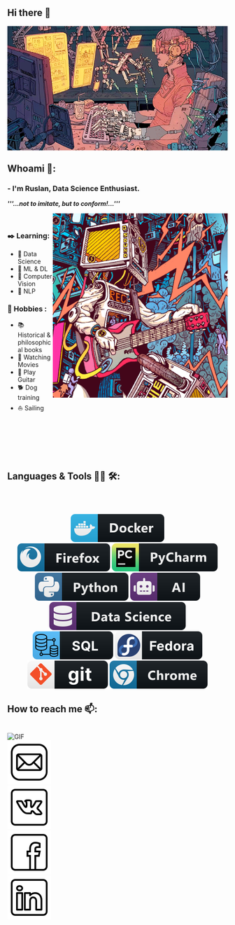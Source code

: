  ## Hi there 🙏
 
 <div align="center">
<img hight="304" width="540" alt="GIF" align="center" src="assets/cyb2.gif">
</div>
 
 
<!-- [![Typing SVG](https://readme-typing-svg.herokuapp.com?size=15&duration=7000&color=F7AA00&center=true&width=700&lines=+I+am+the+Lexx.+I+am+the+most+powerful+weapon+of+destruction+in+the+two+universes.)](https://git.io/typing-svg)
<div align="center">
<img hight="200" width="500" alt="GIF" align="center" src="assets/lexx.gif">
</div>
 -->

## Whoami 🌌:

### - I'm Ruslan, Data Science Enthusiast.
<!-- ___'''I dream to create something great!!!'''___ -->
___'''...not to imitate, but to conform!...'''___

<img hight="400" width="400" alt="GIF" align="right" src="assets/guittv.gif">
</br>

###  ✒️ Learning:
- 🚀 Data Science
- 🚀 ML & DL
- 🚀 Computer Vision
- 🚀 NLP

###  🎨 Hobbies : 
- 📚 Historical & philosophical books
- 🎥 Watching Movies
- 🎸 Play Guitar
- 🐕‍ Dog training
- ⛵ Sailing

</br>
</br>
</br>
</br>
</br>



## Languages & Tools 👨‍💻 🛠:
</br>
</br>
<p align="center">
<!--  <img src="svg/sass.svg" alt="sass" hight="60"> -->
<!--  <img src="svg/ts.svg" alt="ts" hight="60">  -->

<img src="svg/docker.svg" alt="docker" hight="60">
 </br>
<img src="svg/firefox.svg" alt="firefox" hight="60">
<img src="svg/pycharm.svg" alt="pycharm" hight="60">
 </br>

<img src="svg/python.svg" alt="python" hight="60">
<img src="svg/ai.svg" alt="ai" hight="60">
<img src="svg/datascience.svg" alt="datascience" hight="60">
 </br>

<img src="svg/sql.svg" alt="sql" hight="60">
<img src="svg/fedora.svg" alt="fedora" hight="60">
<img src="svg/git.svg" alt="git" hight="60">
<img src="svg/chrome.svg" alt="chrome" hight="60">
<!--  <img src="svg/html.svg" alt="html" hight="60"> -->
<!--  <img src="svg/css3.svg" alt="css"  hight="60"> -->
<!--  <img src="svg/js.svg" alt="js" hight="60">  -->
<!--  <img src="svg/vscode.svg" alt="vscode" hight="60"> -->
 
<!--  <img src="svg/nodejs.svg" alt="nodejs" hight="60"> -->
<!--  <img src="svg/react.svg" alt="react" hight="60"> -->
<!--  <img src="svg/vue.svg" alt="vue" hight="60"> -->
<!--  <img src="svg/gulp.svg" alt="gulp"  hight="60"> -->
 
<!--  <img src="svg/jira.svg" alt="jira" hight="60"> -->
<!--  <img src="svg/postman.svg" alt="postman" hight="60"> -->
<!--  <img src="svg/figma.svg" alt="figma" hight="60"> -->
 
</p>

<!-- For more icons please follow  https://github.com/MikeCodesDotNET/ColoredBadges -->



## How to reach me 📫:
</br>

<img hight="400" width="600" alt="GIF" align="right" src="assets/cyb3.gif">
<p align="left"> 
 <a href="mailto: ruskobalt16@gmail.com"><img src="svg/mail3.svg" alt="ruskobalt16@gmail.com" hight="60" margin-right: "16px"></a>
 </br>
 <a href="https://vk.com/id_elifas" target="_blank"> <img src="svg/vk3.svg" alt="VK"  hight="60"></a>
 </br>
 <a href="https://www.facebook.com/profile.php?id=100006491041883" target="_blank"><img src="svg/fb3.svg" alt="fb"  hight="60"></a>
 </br>
 <a href="https://www.linkedin.com/in/ruslan-sagyndykov-28a7a122a" target="_blank"><img src="svg/lnkdn3.svg" alt="linkedin"  hight="60"></a>
</p> 













<!--

👨‍



<!--
**kobalt16/kobalt16** is a ✨ _special_ ✨ repository because its `README.md` (this file) appears on your GitHub profile.

Here are some ideas to get you started:

- 🔭 I’m currently working on ...
- 🌱 I’m currently learning ...
- 👯 I’m looking to collaborate on ...
- 🤔 I’m looking for help with ...
- 💬 Ask me about ...
- 📫 How to reach me: ...
- 😄 Pronouns: ...
- ⚡ Fun fact: ...
-->
